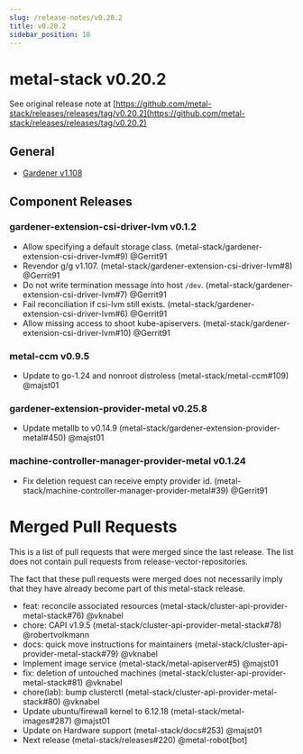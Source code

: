 ```yaml
---
slug: /release-notes/v0.20.2
title: v0.20.2
sidebar_position: 10
---
```

# metal-stack v0.20.2
See original release note at [https://github.com/metal-stack/releases/releases/tag/v0.20.2](https://github.com/metal-stack/releases/releases/tag/v0.20.2)
## General
* [Gardener v1.108](https://github.com/gardener/gardener/releases/tag/v1.108.0)
## Component Releases
### gardener-extension-csi-driver-lvm v0.1.2
* Allow specifying a default storage class. (metal-stack/gardener-extension-csi-driver-lvm#9) @Gerrit91
* Revendor g/g v1.107. (metal-stack/gardener-extension-csi-driver-lvm#8) @Gerrit91
* Do not write termination message into host `/dev`. (metal-stack/gardener-extension-csi-driver-lvm#7) @Gerrit91
* Fail reconciliation if csi-lvm still exists. (metal-stack/gardener-extension-csi-driver-lvm#6) @Gerrit91
* Allow missing access to shoot kube-apiservers. (metal-stack/gardener-extension-csi-driver-lvm#10) @Gerrit91
### metal-ccm v0.9.5
* Update to go-1.24 and nonroot distroless (metal-stack/metal-ccm#109) @majst01
### gardener-extension-provider-metal v0.25.8
* Update metallb to v0.14.9 (metal-stack/gardener-extension-provider-metal#450) @majst01
### machine-controller-manager-provider-metal v0.1.24
* Fix deletion request can receive empty provider id. (metal-stack/machine-controller-manager-provider-metal#39) @Gerrit91
# Merged Pull Requests
This is a list of pull requests that were merged since the last release. The list does not contain pull requests from release-vector-repositories.

The fact that these pull requests were merged does not necessarily imply that they have already become part of this metal-stack release.

* feat: reconcile associated resources (metal-stack/cluster-api-provider-metal-stack#76) @vknabel
* chore: CAPI v1.9.5 (metal-stack/cluster-api-provider-metal-stack#78) @robertvolkmann
* docs: quick move instructions for maintainers (metal-stack/cluster-api-provider-metal-stack#79) @vknabel
* Implement image service (metal-stack/metal-apiserver#5) @majst01
* fix: deletion of untouched machines (metal-stack/cluster-api-provider-metal-stack#81) @vknabel
* chore(lab): bump clusterctl (metal-stack/cluster-api-provider-metal-stack#80) @vknabel
* Update ubuntu/firewall kernel to 6.12.18 (metal-stack/metal-images#287) @majst01
* Update on Hardware support (metal-stack/docs#253) @majst01
* Next release (metal-stack/releases#220) @metal-robot[bot]